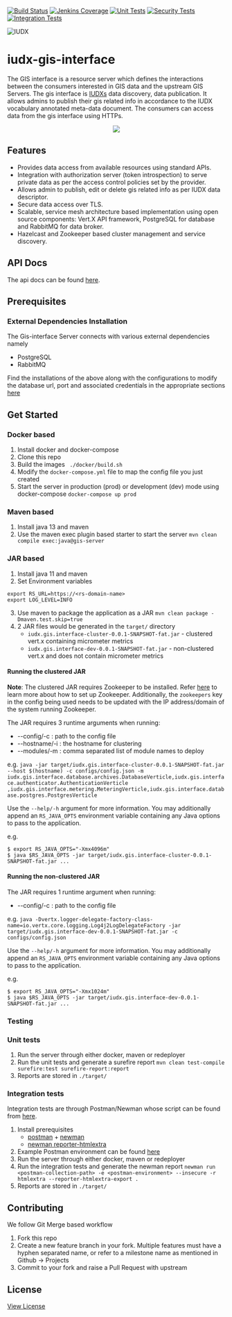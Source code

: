 [![Build Status](https://img.shields.io/jenkins/build?jobUrl=https%3A%2F%2Fjenkins.iudx.io%2Fview%2Fiudx-v5.5.0%2Fjob%2Fiudx%2520gis-interface%2520%28v5.5.0%29%2520pipeline%2F)](https://jenkins.iudx.io/view/iudx-v5.5.0/job/iudx%20gis-interface%20(v5.5.0)%20pipeline/lastBuild/)
[![Jenkins Coverage](https://img.shields.io/jenkins/coverage/jacoco?jobUrl=https%3A%2F%2Fjenkins.iudx.io%2Fjob%2Fiudx%2520gis-interface%2520%28master%29%2520pipeline%2F)](https://jenkins.iudx.io/job/iudx%20gis-interface%20(master)%20pipeline/lastBuild/jacoco/)
[![Unit Tests](https://img.shields.io/jenkins/tests?jobUrl=https%3A%2F%2Fjenkins.iudx.io%2Fjob%2Fiudx%2520gis-interface%2520%28master%29%2520pipeline%2F)](https://jenkins.iudx.io/job/iudx%20gis-interface%20(master)%20pipeline/lastBuild/testReport/)
[![Security Tests](https://img.shields.io/jenkins/build?jobUrl=https%3A%2F%2Fjenkins.iudx.io%2Fjob%2Fiudx%2520gis-interface%2520%28master%29%2520pipeline%2F&label=security%20tests)](https://jenkins.iudx.io/job/iudx%20gis-interface%20(master)%20pipeline/lastBuild/zap/)
[![Integration Tests](https://img.shields.io/jenkins/build?jobUrl=https%3A%2F%2Fjenkins.iudx.io%2Fjob%2Fiudx%2520gis-interface%2520%28master%29%2520pipeline%2F&label=integration%20tests)](https://jenkins.iudx.io/job/iudx%20gis-interface%20(master)%20pipeline/lastBuild/Integration_20Test_20Report/)

![IUDX](./docs/iudx.png)

# iudx-gis-interface
The GIS interface is a resource server which defines the interactions between the consumers interested in GIS data and the upstream GIS Servers.
The gis interface is [IUDXs](https://iudx.org.in) data discovery, data publication.
It allows admins to publish their gis related info in accordance to the IUDX vocabulary annotated meta-data document.
The consumers can access data from the gis interface using HTTPs.

<p align="center">
<img src="./docs/gis_server_overview.png">
</p>


## Features

- Provides data access from available resources using standard APIs.
- Integration with authorization server (token introspection) to serve private data as per the access control policies set by the provider.
- Allows admin to publish, edit or delete gis related info as per IUDX data descriptor.
- Secure data access over TLS.
- Scalable, service mesh architecture based implementation using open source components: Vert.X API framework, PostgreSQL for database and RabbitMQ for data broker.
- Hazelcast and Zookeeper based cluster management and service discovery.

## API Docs
The api docs can be found [here](https://gis.iudx.io/apis).

## Prerequisites
### External Dependencies Installation

The Gis-interface Server connects with various external dependencies namely
- PostgreSQL
- RabbitMQ

Find the installations of the above along with the configurations to modify the database url, port and associated credentials in the appropriate sections
[here](SETUP.md)

## Get Started

### Docker based
1. Install docker and docker-compose
2. Clone this repo
3. Build the images
   ` ./docker/build.sh`
4. Modify the `docker-compose.yml` file to map the config file you just created
5. Start the server in production (prod) or development (dev) mode using docker-compose
   ` docker-compose up prod `


### Maven based
1. Install java 13 and maven
2. Use the maven exec plugin based starter to start the server
   `mvn clean compile exec:java@gis-server`

### JAR based
1. Install java 11 and maven
2. Set Environment variables
```
export RS_URL=https://<rs-domain-name>
export LOG_LEVEL=INFO
```
3. Use maven to package the application as a JAR
   `mvn clean package -Dmaven.test.skip=true`
4. 2 JAR files would be generated in the `target/` directory
    - `iudx.gis.interface-cluster-0.0.1-SNAPSHOT-fat.jar` - clustered vert.x containing micrometer metrics
    - `iudx.gis.interface-dev-0.0.1-SNAPSHOT-fat.jar` - non-clustered vert.x and does not contain micrometer metrics

#### Running the clustered JAR

**Note**: The clustered JAR requires Zookeeper to be installed. Refer [here](https://zookeeper.apache.org/doc/r3.3.3/zookeeperStarted.html) to learn more about how to set up Zookeeper. Additionally, the `zookeepers` key in the config being used needs to be updated with the IP address/domain of the system running Zookeeper.

The JAR requires 3 runtime arguments when running:

* --config/-c : path to the config file
* --hostname/-i : the hostname for clustering
* --modules/-m : comma separated list of module names to deploy

e.g. `java -jar target/iudx.gis.interface-cluster-0.0.1-SNAPSHOT-fat.jar  --host $(hostname) -c configs/config.json -m iudx.gis.interface.database.archives.DatabaseVerticle,iudx.gis.interface.authenticator.AuthenticationVerticle
,iudx.gis.interface.metering.MeteringVerticle,iudx.gis.interface.database.postgres.PostgresVerticle`

Use the `--help/-h` argument for more information. You may additionally append an `RS_JAVA_OPTS` environment variable containing any Java options to pass to the application.

e.g.
```
$ export RS_JAVA_OPTS="-Xmx4096m"
$ java $RS_JAVA_OPTS -jar target/iudx.gis.interface-cluster-0.0.1-SNAPSHOT-fat.jar ...
```

#### Running the non-clustered JAR
The JAR requires 1 runtime argument when running:

* --config/-c : path to the config file

e.g. `java -Dvertx.logger-delegate-factory-class-name=io.vertx.core.logging.Log4j2LogDelegateFactory -jar target/iudx.gis.interface-dev-0.0.1-SNAPSHOT-fat.jar -c configs/config.json`

Use the `--help/-h` argument for more information. You may additionally append an `RS_JAVA_OPTS` environment variable containing any Java options to pass to the application.

e.g.
```
$ export RS_JAVA_OPTS="-Xmx1024m"
$ java $RS_JAVA_OPTS -jar target/iudx.gis.interface-dev-0.0.1-SNAPSHOT-fat.jar ...
```

### Testing

### Unit tests
1. Run the server through either docker, maven or redeployer
2. Run the unit tests and generate a surefire report
   `mvn clean test-compile surefire:test surefire-report:report`
3. Reports are stored in `./target/`
### Integration tests
Integration tests are through Postman/Newman whose script can be found from [here](src/test/resources/IUDX_GIS_Server_APIs(v3.5.0).postman_collection.json).
1. Install prerequisites
   - [postman](https://www.postman.com/) + [newman](https://www.npmjs.com/package/newman)
   - [newman reporter-htmlextra](https://www.npmjs.com/package/newman-reporter-htmlextra)
2. Example Postman environment can be found [here](src/test/resources/gis.iudx.io.postman_environment.json)
3. Run the server through either docker, maven or redeployer
4. Run the integration tests and generate the newman report
   `newman run <postman-collection-path> -e <postman-environment> --insecure -r htmlextra --reporter-htmlextra-export .`
5. Reports are stored in `./target/`

## Contributing
We follow Git Merge based workflow
1. Fork this repo
2. Create a new feature branch in your fork. Multiple features must have a hyphen separated name, or refer to a milestone name as mentioned in Github -> Projects
3. Commit to your fork and raise a Pull Request with upstream

## License
[View License](./LICENSE)
